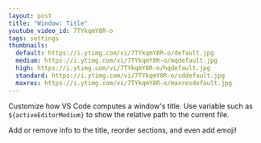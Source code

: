 ```yaml
---
layout: post
title: "Window: Title"
youtube_video_id: 7TYkqmY8R-o
tags: settings
thumbnails:
  default: https://i.ytimg.com/vi/7TYkqmY8R-o/default.jpg
  medium: https://i.ytimg.com/vi/7TYkqmY8R-o/mqdefault.jpg
  high: https://i.ytimg.com/vi/7TYkqmY8R-o/hqdefault.jpg
  standard: https://i.ytimg.com/vi/7TYkqmY8R-o/sddefault.jpg
  maxres: https://i.ytimg.com/vi/7TYkqmY8R-o/maxresdefault.jpg
---
```


Customize how VS Code computes a window's title. Use variable such as `${activeEditorMedium}` to show the relative path to the current file.

Add or remove info to the title, reorder sections, and even add emoji!
